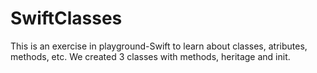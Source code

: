 # SwiftClasses
This is an exercise in playground-Swift to learn about classes, atributes, methods, etc. We created 3 classes with methods, heritage and init.  
